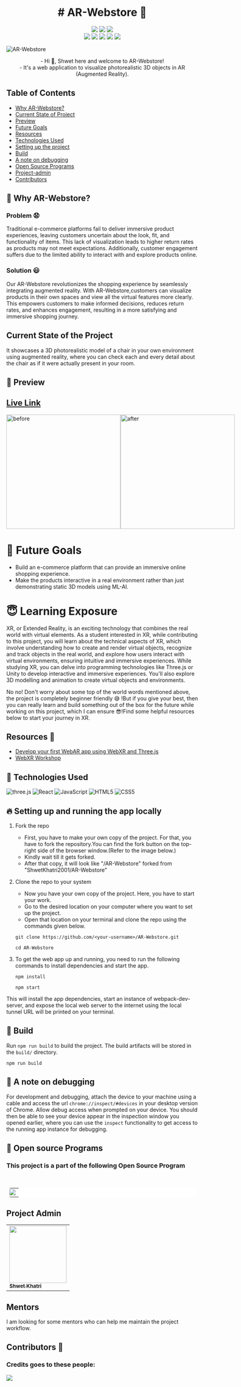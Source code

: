 <h1 align="center"># AR-Webstore 🚀</h1>

<div align="center">
<p align="centre">
  <img src="https://forthebadge.com/images/badges/built-with-love.svg" />
  <img src="https://forthebadge.com/images/badges/uses-brains.svg" />
  <img src="https://forthebadge.com/images/badges/powered-by-responsibility.svg" />
  <br>
  <img src="https://img.shields.io/github/issues-pr-closed-raw/ShwetKhatri2001/AR-Webstore?style=for-the-badge" />
  <img src="https://img.shields.io/github/issues-closed-raw/ShwetKhatri2001/AR-Webstore?style=for-the-badge" />
  <img src="https://img.shields.io/github/contributors/ShwetKhatri2001/AR-Webstore?style=for-the-badge" />
  <img src="https://img.shields.io/github/repo-size/ShwetKhatri2001/AR-Webstore?style=for-the-badge" />
  <img src="https://img.shields.io/github/last-commit/ShwetKhatri2001/AR-Webstore?style=for-the-badge" />
 </p></div>

![AR-Webstore](https://socialify.git.ci/ShwetKhatri2001/AR-Webstore/image?description=1&descriptionEditable=Webstore%20of%20photorealistic%20%0A3D%20digital%20objects%20in%20AR%20&font=Source%20Code%20Pro&forks=1&issues=1&name=1&owner=1&pattern=Floating%20Cogs&pulls=1&stargazers=1&theme=Dark)

<div align="center">
- Hi 👋, Shwet here and welcome to AR-Webstore! <br>
- It's a web application to visualize photorealistic 3D objects in AR (Augmented Reality).
</div>

## Table of Contents

 - [Why AR-Webstore?](#why)
 - [Current State of Project](#current)
 - [Preview](#preview)
 - [Future Goals](#goals)
 - [Resources](#resources)
 - [Technologies Used](#tech)
 - [Setting up the project](#setup)
 - [Build](#build)
 - [A note on debugging](#debug)
 - [Open Source Programs](#open-source)
 - [Project-admin](#project-admin)
 - [Contributors](#contributors)
  
<a name="why"></a>
## 🤔 Why AR-Webstore? 

  ### Problem 😧
Traditional e-commerce platforms fail to deliver immersive product experiences, leaving customers uncertain about the look, fit, and functionality of items. This lack of visualization leads to higher return rates as products may not meet expectations. Additionally, customer engagement suffers due to the limited ability to interact with and explore products online.

  ### Solution 😃
Our AR-Webstore revolutionizes the shopping experience by seamlessly integrating augmented reality. With AR-Webstore,customers can visualize products in their own spaces and view all the virtual features more clearly. This empowers customers to make informed decisions, reduces return rates, and enhances engagement, resulting in a more satisfying and immersive shopping journey.

<a id="current"></a>
## Current State of the Project
It showcases a 3D photorealistic model of a chair in your own environment using augmented reality, where you can check each and every detail about the chair as if it were actually present in your room.
</div>
<a name="preview"></a>

## 👀 Preview

## [Live Link](https://ar-webstore.netlify.app/)

<div style="display:flex;">
  <img src="https://user-images.githubusercontent.com/56475750/220354002-de05a051-8cf1-41ea-9a40-fe84d37fae5b.jpeg" 
            alt="before" width="300"/>
  <img src="https://user-images.githubusercontent.com/56475750/220354044-a4730f02-52df-41d5-b54c-077043f56456.jpeg" 
            alt="after" width="300"/>
</div>
<a name="goals"></a>

# 🤩 Future Goals

- Build an e-commerce platform that can provide an immersive online shopping experience.
- Make the products interactive in a real environment rather than just demonstrating static 3D models using ML-AI.

# 😇 Learning Exposure

XR, or Extended Reality, is an exciting technology that combines the real world with virtual elements. As a student interested in XR, while contributing to this project, you will learn about the technical aspects of XR, which involve understanding how to create and render virtual objects, recognize and track objects in the real world, and explore how users interact with virtual environments, ensuring intuitive and immersive experiences. While studying XR, you can delve into programming technologies like Three.js or Unity to develop interactive and immersive experiences. You'll also explore 3D modelling and animation to create virtual objects and environments.

No no! Don't worry about some top of the world words mentioned above, the project is completely beginner friendly 😅 !But if you give your best, then you can really learn and build something out of the box for the future while working on this project, which I can ensure 😎!Find some helpful resources below to start your journey in XR.

<a name="resources"></a>
## Resources 🙌
- [Develop your first WebAR app using WebXR and Three.js](https://codemaker2016.medium.com/develop-your-first-webar-app-using-webxr-and-three-js-7a437cb00a92)
- [WebXR Workshop](https://www.youtube.com/watch?v=gAzIkjkJSzM)
<a name="tech"></a>

## 🧰 Technologies Used

![three.js](https://img.shields.io/badge/three.js-000000.svg?style=for-the-badge&logo=three.js&logoColor=white)
![React](https://img.shields.io/badge/react-%2320232a.svg?style=for-the-badge&logo=react&logoColor=%2361DAFB)
![JavaScript](https://img.shields.io/badge/-JavaScript-FE7601?style=for-the-badge&logo=javascript)
![HTML5](https://img.shields.io/badge/HTML5-E34F26?style=for-the-badge&logo=html5&logoColor=white)
![CSS5](https://img.shields.io/badge/CSS3-1572B6?style=for-the-badge&logo=css3&logoColor=white)

<a name="setup"></a>
## 🔥 Setting up and running the app locally

1. Fork the repo
   - First, you have to make your own copy of the project. For that, you have to fork the repository.You can find the fork button on the top-right side of the browser window.(Refer to the image below.)
   - Kindly wait till it gets forked.
   - After that copy, it will look like "<your-user-name>/AR-Webstore" forked from "ShwetKhatri2001/AR-Webstore"
  
2. Clone the repo to your system
    - Now you have your own copy of the project. Here, you have to start your work.
    - Go to the desired location on your computer where you want to set up the project.
    - Open that location on your terminal and clone the repo using the commands given below.
  
    ```
    git clone https://github.com/<your-username>/AR-Webstore.git
    ```
    ```
    cd AR-Webstore
    ``` 
3. To get the web app up and running, you need to run the following commands to install dependencies and start the app.
    ```
    npm install
    ```
    ```
    npm start
    ```

This will install the app dependencies, start an instance of webpack-dev-server, and expose the local web server to the internet using the local tunnel URL will be printed on your terminal.
<a name="build"></a>
## 🧰 Build

Run `npm run build` to build the project. The build artifacts will be stored in the `build/` directory.

```
npm run build
```
<a name="debug"></a>
## 📝 A note on debugging

For development and debugging, attach the device to your machine using a cable and access the url `chrome://inspect/#devices` in your desktop version of Chrome. Allow debug access when prompted on your device. You should then be able to see your device appear in the inspection window you opened earlier, where you can use the `inspect` functionality to get access to the running app instance for debugging.

<a name="open-source"></a>
## 📌 Open source Programs

### This project is a part of the following Open Source Program

<br>

<table style="width:100%;background-color:white;border-radius:30px;">
    <tr>
     <td>
      <centre>
        <a href="https://gssoc.girlscript.tech/"><img src="https://github.com/ShwetKhatri2001/AR-Webstore/assets/56475750/a9f04517-1e99-4d6c-be13-05f02387fe7e"></img></a>
      </centre>
     </td>
   </tr>
</table>

<a name="project-admin"></a>
## Project Admin
<table>
        <tr>
            <td align="centre"><a href="https://github.com/ShwetKhatri2001"><img alt=""
                        src="https://avatars.githubusercontent.com/u/56475750?v=4" width="150px;" height="150px;"><br><sub><b> Shwet Khatri
                        </b></sub></a><br></td> </a></td>
</table>

## Mentors
I am looking for some mentors who can help me maintain the project workflow.

<a name="contributors"><a/>
  
## Contributors 🎇

### Credits goes to these people:

<a href="https://github.com/ShwetKhatri2001/AR-Webstore/graphs/contributors">
   <img src="https://contrib.rocks/image?repo=ShwetKhatri2001/AR-Webstore" />
</a>


